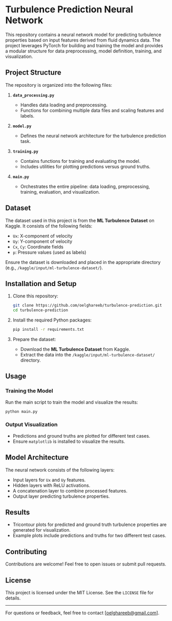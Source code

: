 # Turbulence Prediction Neural Network

This repository contains a neural network model for predicting turbulence properties based on input features derived from fluid dynamics data. The project leverages PyTorch for building and training the model and provides a modular structure for data preprocessing, model definition, training, and visualization.

## Project Structure

The repository is organized into the following files:

1. **`data_processing.py`**
   - Handles data loading and preprocessing.
   - Functions for combining multiple data files and scaling features and labels.

2. **`model.py`**
   - Defines the neural network architecture for the turbulence prediction task.

3. **`training.py`**
   - Contains functions for training and evaluating the model.
   - Includes utilities for plotting predictions versus ground truths.

4. **`main.py`**
   - Orchestrates the entire pipeline: data loading, preprocessing, training, evaluation, and visualization.

## Dataset

The dataset used in this project is from the **ML Turbulence Dataset** on Kaggle. It consists of the following fields:

- `Ux`: X-component of velocity
- `Uy`: Y-component of velocity
- `Cx`, `Cy`: Coordinate fields
- `p`: Pressure values (used as labels)

Ensure the dataset is downloaded and placed in the appropriate directory (e.g., `/kaggle/input/ml-turbulence-dataset/`).

## Installation and Setup

1. Clone this repository:
   ```bash
   git clone https://github.com/oelghareeb/turbulence-prediction.git
   cd turbulence-prediction
   ```

2. Install the required Python packages:
   ```bash
   pip install -r requirements.txt
   ```

3. Prepare the dataset:
   - Download the **ML Turbulence Dataset** from Kaggle.
   - Extract the data into the `/kaggle/input/ml-turbulence-dataset/` directory.

## Usage

### Training the Model

Run the main script to train the model and visualize the results:
```bash
python main.py
```

### Output Visualization

- Predictions and ground truths are plotted for different test cases.
- Ensure `matplotlib` is installed to visualize the results.

## Model Architecture

The neural network consists of the following layers:
- Input layers for `Ux` and `Uy` features.
- Hidden layers with ReLU activations.
- A concatenation layer to combine processed features.
- Output layer predicting turbulence properties.

## Results

- Tricontour plots for predicted and ground truth turbulence properties are generated for visualization.
- Example plots include predictions and truths for two different test cases.

## Contributing

Contributions are welcome! Feel free to open issues or submit pull requests.

## License

This project is licensed under the MIT License. See the `LICENSE` file for details.

---

For questions or feedback, feel free to contact [oelghareeb@gmail.com].

